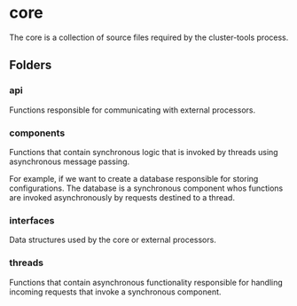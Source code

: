 # core
The core is a collection of source files required by the cluster-tools process.

## Folders

### api
Functions responsible for communicating with external processors.

### components
Functions that contain synchronous logic that is invoked by threads using asynchronous message passing.

For example, if we want to create a database responsible for storing configurations. The database is a synchronous component whos
functions are invoked asynchronously by requests destined to a thread.

### interfaces
Data structures used by the core or external processors. 

### threads
Functions that contain asynchronous functionality responsible for handling incoming requests
that invoke a synchronous component.